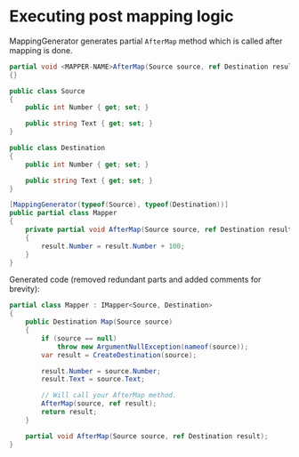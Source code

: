 # Executing post mapping logic

MappingGenerator generates partial `AfterMap` method which is called after mapping is done.

```csharp
partial void <MAPPER-NAME>AfterMap(Source source, ref Destination result)
{}
```

```csharp
public class Source
{
    public int Number { get; set; }

    public string Text { get; set; }
}

public class Destination
{
    public int Number { get; set; }

    public string Text { get; set; }
}

[MappingGenerator(typeof(Source), typeof(Destination))]
public partial class Mapper
{ 
    private partial void AfterMap(Source source, ref Destination result);
    {
        result.Number = result.Number + 100;
    }
}
```

Generated code (removed redundant parts and added comments for brevity):

```csharp
partial class Mapper : IMapper<Source, Destination>
{
    public Destination Map(Source source)
    {
        if (source == null)
            throw new ArgumentNullException(nameof(source));
        var result = CreateDestination(source);

        result.Number = source.Number;
        result.Text = source.Text;

        // Will call your AfterMap method.
        AfterMap(source, ref result);
        return result;
    }

    partial void AfterMap(Source source, ref Destination result);
}
```
